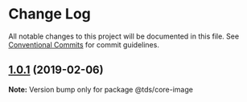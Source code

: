 # Change Log

All notable changes to this project will be documented in this file.
See [Conventional Commits](https://conventionalcommits.org) for commit guidelines.

## [1.0.1](https://github.com/telusdigital/tds/compare/@tds/core-image@1.0.0...@tds/core-image@1.0.1) (2019-02-06)

**Note:** Version bump only for package @tds/core-image
